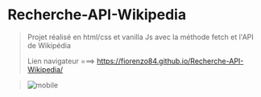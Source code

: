 # Recherche-API-Wikipedia

> Projet réalisé en html/css et vanilla Js avec la méthode fetch et l'API de Wikipédia
>
> Lien navigateur ===> https://fiorenzo84.github.io/Recherche-API-Wikipedia/

>![mobile](https://user-images.githubusercontent.com/111232852/195902073-c43881db-a235-40b2-96da-f5a7358fe4af.png)
